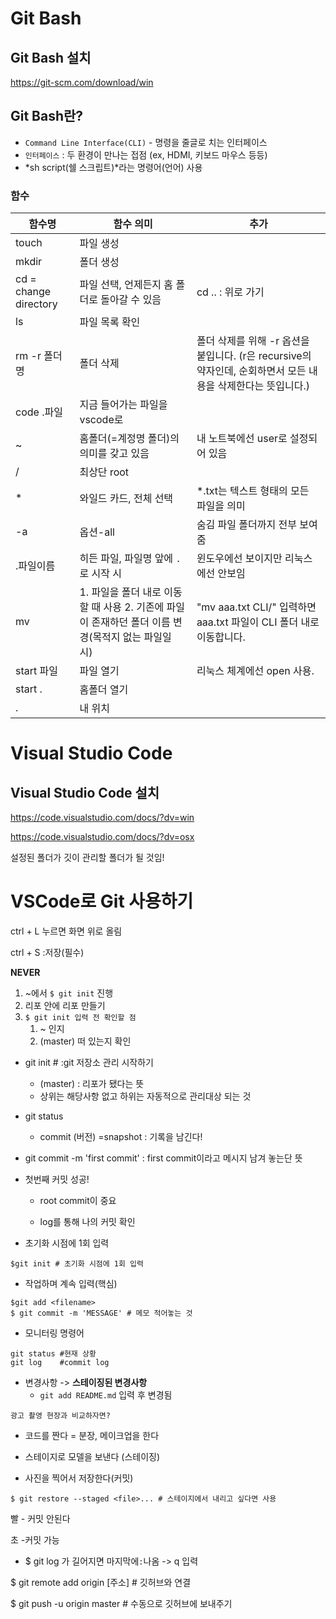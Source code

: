 # Git Bash

## Git Bash 설치

https://git-scm.com/download/win

## Git Bash란?

- `Command Line Interface(CLI)` - 명령을 줄글로 치는 인터페이스
- `인터페이스` : 두 환경이 만나는 접점 (ex, HDMI, 키보드 마우스 등등)
- *sh script(쉘 스크립트)*라는 명령어(언어) 사용

### 함수

| 함수명                | 함수 의미                                                    | 추가                                                         |
| --------------------- | ------------------------------------------------------------ | ------------------------------------------------------------ |
| touch                 | 파일 생성                                                    |                                                              |
| mkdir                 | 폴더 생성                                                    |                                                              |
| cd = change directory | 파일 선택, 언제든지 홈 폴더로 돌아갈 수 있음                 | cd .. : 위로 가기                                            |
| ls                    | 파일 목록 확인                                               |                                                              |
| rm -r 폴더명          | 폴더 삭제                                                    | 폴더 삭제를 위해 -r 옵션을 붙입니다. (r은 recursive의 약자인데, 순회하면서 모든 내용을 삭제한다는 뜻입니다.) |
| code .파일            | 지금 들어가는 파일을 vscode로                                |                                                              |
| ~                     | 홈폴더(=계정명 폴더)의 의미를 갖고 있음                      | 내 노트북에선 user로 설정되어 있음                           |
| /                     | 최상단  root                                                 |                                                              |
| *                     | 와일드 카드, 전체 선택                                       | *.txt는 텍스트 형태의 모든 파일을 의미                       |
| -a                    | 옵션-all                                                     | 숨김 파일 폴더까지 전부 보여줌                               |
| .파일이름             | 히든 파일, 파일명 앞에 `.`로 시작 시                         | 윈도우에선 보이지만 리눅스에선 안보임                        |
| mv                    | 1. 파일을 폴더 내로 이동할 때 사용 2. 기존에 파일이 존재하던 폴더 이름 변경(목적지 없는 파일일 시) | "mv aaa.txt CLI/" 입력하면 aaa.txt 파일이 CLI 폴더 내로 이동합니다. |
| start 파일            | 파일 열기                                                    | 리눅스 체계에선 open 사용.                                   |
| start .               | 홈폴더 열기                                                  |                                                              |
| .                     | 내 위치                                                      |                                                              |



# Visual Studio Code

## Visual Studio Code 설치

https://code.visualstudio.com/docs/?dv=win

https://code.visualstudio.com/docs/?dv=osx

설정된 폴더가 깃이 관리할 폴더가 될 것임!



# VSCode로 Git 사용하기

 ctrl + L 누르면 화면 위로 올림

 ctrl + S :저장(필수)



**NEVER**

1. ~에서 `$ git init` 진행 
2. 리포 안에 리포 만들기
3. `$ git init 입력 전 확인할 점`
   1. ~ 인지
   2. (master) 떠 있는지 확인





- git init # :git 저장소 관리 시작하기
  - (master) : 리포가 됐다는 뜻
  - 상위는 해당사항 없고 하위는 자동적으로 관리대상 되는 것
- git status
  - commit (버전) =snapshot : 기록을 남긴다!

- git commit -m 'first commit' : first commit이라고 메시지 남겨 놓는단 뜻

- 첫번째 커밋 성공!

  - root commit이 중요

  - log를 통해 나의 커밋 확인





- 초기화 시점에 1회 입력

```
$git init # 초기화 시점에 1회 입력
```

- 작업하며 계속 입력(핵심)

```
$git add <filename>
$ git commit -m 'MESSAGE' # 메모 적어놓는 것
```

- 모니터링 명령어

```
git status #현재 상황
git log    #commit log
```



- 변경사항 -> **스테이징된 변경사항**
  - `git add README.md`  입력 후 변경됨



`광고 촬영 현장과 비교하자면?`

- 코드를 짠다 = 분장, 메이크업을 한다

- 스테이지로 모델을 보낸다 (스테이징)
- 사진을 찍어서 저장한다(커밋)



```
$ git restore --staged <file>... # 스테이지에서 내리고 싶다면 사용
```

빨 - 커밋 안된다

초 -커밋 가능



- $ git log 가 길어지면 마지막에` : `나옴 -> q  입력



 $ git remote add origin [주소] # 깃허브와 연결

 $ git push -u origin master  # 수동으로 깃허브에 보내주기